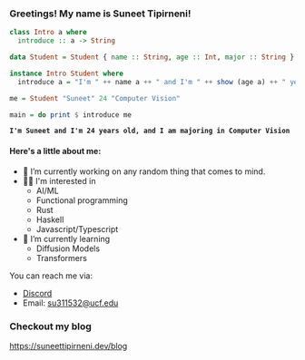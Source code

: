 ### Greetings! My name is Suneet Tipirneni!

```hs
class Intro a where
  introduce :: a -> String

data Student = Student { name :: String, age :: Int, major :: String }

instance Intro Student where
  introduce a = "I'm " ++ name a ++ " and I'm " ++ show (age a) ++ " years old, and I am majoring in " ++ major a

me = Student "Suneet" 24 "Computer Vision"

main = do print $ introduce me
```

**``I'm Suneet and I'm 24 years old, and I am majoring in Computer Vision``**

#### Here's a little about me:

- 🔭 I’m currently working on any random thing that comes to mind.
- 👨‍💻 I'm interested in
  - AI/ML  
  - Functional programming
  - Rust
  - Haskell
  - Javascript/Typescript
- 🌱 I’m currently learning
  - Diffusion Models
  - Transformers

You can reach me via:
- [Discord](https://discordapp.com/users/386337006764032002)
- Email: su311532@ucf.edu

### Checkout my blog

https://suneettipirneni.dev/blog

<!--
**suneettipirneni/suneettipirneni** is a ✨ _special_ ✨ repository because its `README.md` (this file) appears on your GitHub profile.

Here are some ideas to get you started:

- 🔭 I’m currently working on ...
  - Frontend Code + Desgin
- 🌱 I’m currently learning ...
- 👯 I’m looking to collaborate on ...
- 🤔 I’m looking for help with ...
- 💬 Ask me about ...
- 📫 How to reach me: ...
- 😄 Pronouns: ...
- ⚡ Fun fact: ...
-->

